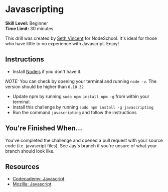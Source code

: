 # Javascripting
__Skill Level:__ Beginner  
__Time Limit:__ 30 minutes  

This drill was created by [Seth Vincent](https://github.com/sethvincent) for NodeSchool. It's ideal for those who have little to no experience with Javascript. Enjoy!

## Instructions
- Install [Nodejs](https://nodejs.org/download/) if you don't have it. 

_NOTE:_ You can check by opening your terminal and running `node -v`. The version should be higher than `0.10.32`
- Update npm by running `sudo npm install npm -g` from within your terminal. 
- Install this challenge by running `sudo npm install -g javascripting`
- Run the command `javascripting` and follow the instructions

## You're Finished When...
You've completed the challenge and opened a pull request with your source code (i.e. javascript files). See Jay's branch if you're unsure of what your branch should look like.

## Resources
- [Codecademy: Javascript](http://www.codecademy.com/en/tracks/javascript)
- [Mozilla: Javascript](https://developer.mozilla.org/en-US/docs/Web/JavaScript)
